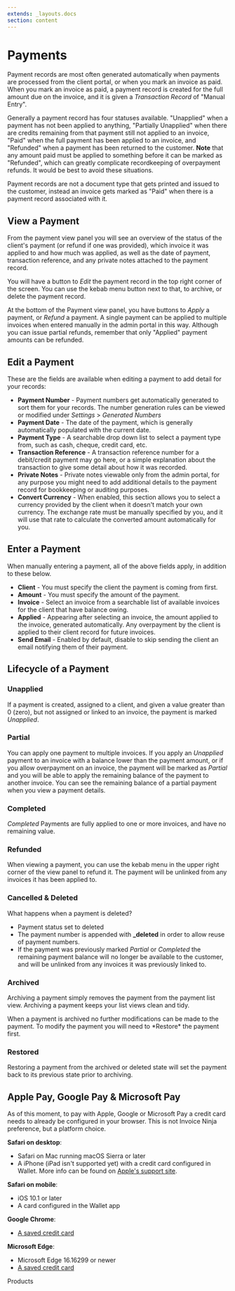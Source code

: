 ```yaml
---
extends: _layouts.docs
section: content
---
```


# Payments

Payment records are most often generated automatically when payments are processed from the client portal, or when you mark an invoice as paid.  When you mark an invoice as paid, a payment record is created for the full amount due on the invoice, and it is given a *Transaction Record* of "Manual Entry".

Generally a payment record has four statuses available.  "Unapplied" when a payment has not been applied to anything, "Partially Unapplied" when there are credits remaining from that payment still not applied to an invoice, "Paid" when the full payment has been applied to an invoice, and "Refunded" when a payment has been returned to the customer.  **Note** that any amount paid must be applied to something before it can be marked as "Refunded", which can greatly complicate recordkeeping of overpayment refunds.  It would be best to avoid these situations.

Payment records are not a document type that gets printed and issued to the customer, instead an invoice gets marked as "Paid" when there is a payment record associated with it.

## View a Payment

From the payment view panel you will see an overview of the status of the client's payment (or refund if one was provided), which invoice it was applied to and how much was applied, as well as the date of payment, transaction reference, and any private notes attached to the payment record.

You will have a button to *Edit* the payment record in the top right corner of the screen.  You can use the kebab menu button next to that, to archive, or delete the payment record.  

At the bottom of the Payment view panel, you have buttons to *Apply* a payment, or *Refund* a payment.  A single payment can be applied to multiple invoices when entered manually in the admin portal in this way.  Although you can issue partial refunds, remember that only "Applied" payment amounts can be refunded.

## Edit a Payment

These are the fields are available when editing a payment to add detail for your records:

* **Payment Number** - Payment numbers get automatically generated to sort them for your records.  The number generation rules can be viewed or modified under *Settings* > *Generated Numbers*
* **Payment Date** - The date of the payment, which is generally automatically populated with the current date.
* **Payment Type** - A searchable drop down list to select a payment type from, such as cash, cheque, credit card, etc.
* **Transaction Reference** - A transaction reference number for a debit/credit payment may go here, or a simple explanation about the transaction to give some detail about how it was recorded.
* **Private Notes** - Private notes viewable only from the admin portal, for any purpose you might need to add additional details to the payment record for bookkeeping or auditing purposes.
* **Convert Currency** - When enabled, this section allows you to select a currency provided by the client when it doesn't match your own currency.  The exchange rate must be manually specified by you, and it will use that rate to calculate the converted amount automatically for you.

## Enter a Payment

When manually entering a payment, all of the above fields apply, in addition to these below.

* **Client** - You must specify the client the payment is coming from first.
* **Amount** - You must specify the amount of the payment.
* **Invoice** - Select an invoice from a searchable list of available invoices for the client that have balance owing.
* **Applied** - Appearing after selecting an invoice, the amount applied to the invoice, generated automatically.  Any overpayment by the client is applied to their client record for future invoices.
* **Send Email** - Enabled by default, disable to skip sending the client an email notifying them of their payment.

## Lifecycle of a Payment

### Unapplied

If a payment is created, assigned to a client, and given a value greater than 0 (zero), but not assigned or linked to an invoice, the payment is marked *Unapplied*.

### Partial

You can apply one payment to multiple invoices.  If you apply an *Unapplied* payment to an invoice with a balance lower than the payment amount, or if you allow overpayment on an invoice, the payment will be marked as *Partial* and you will be able to apply the remaining balance of the payment to another invoice.  You can see the remaining balance of a partial payment when you view a payment details.

### Completed

*Completed* Payments are fully applied to one or more invoices, and have no remaining value.

### Refunded

When viewing a payment, you can use the kebab menu in the upper right corner of the view panel to refund it.  The payment will be unlinked from any invoices it has been applied to.

### Cancelled & Deleted

What happens when a payment is deleted?

* Payment status set to deleted
* The payment number is appended with <b>_deleted</b> in order to allow reuse of payment numbers.
* If the payment was previously marked *Partial* or *Completed* the remaining payment balance will no longer be available to the customer, and will be unlinked from any invoices it was previously linked to.

### Archived

Archiving a payment simply removes the payment from the payment list view. Archiving a payment keeps your list views clean and tidy.

<x-warning>
When a payment is archived no further modifications can be made to the payment. To modify the payment you will need to *Restore* the payment first.
</x-warning>

### Restored

Restoring a payment from the archived or deleted state will set the payment back to its previous state prior to archiving.

## Apple Pay, Google Pay & Microsoft Pay
As of this moment, to pay with Apple, Google or Microsoft Pay a credit card needs to already be configured in your browser. This is not Invoice Ninja preference, but a platform choice.

**Safari on desktop**:

- Safari on Mac running macOS Sierra or later
- A iPhone (iPad isn't supported yet) with a credit card configured in Wallet. More info can be found on [Apple's support site](https://support.apple.com/en-us/HT204681).

**Safari on mobile**:

- iOS 10.1 or later
- A card configured in the Wallet app

**Google Chrome**: 

- [A saved credit card](https://support.google.com/chrome/answer/142893?co=GENIE.Platform%3DDesktop&hl=en)

**Microsoft Edge**:

- Microsoft Edge 16.16299 or newer
- [A saved credit card](https://support.microsoft.com/en-us/help/4026594/microsoft-account-add-update-remove-credit-cards-and-other-ways-to-pay)

<x-next url=/docs/products>Products</x-next>
